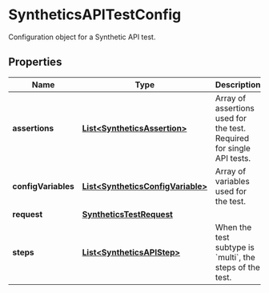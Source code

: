 # SyntheticsAPITestConfig

Configuration object for a Synthetic API test.

## Properties

| Name                | Type                                                                    | Description                                                           | Notes      |
| ------------------- | ----------------------------------------------------------------------- | --------------------------------------------------------------------- | ---------- |
| **assertions**      | [**List&lt;SyntheticsAssertion&gt;**](SyntheticsAssertion.md)           | Array of assertions used for the test. Required for single API tests. | [optional] |
| **configVariables** | [**List&lt;SyntheticsConfigVariable&gt;**](SyntheticsConfigVariable.md) | Array of variables used for the test.                                 | [optional] |
| **request**         | [**SyntheticsTestRequest**](SyntheticsTestRequest.md)                   |                                                                       | [optional] |
| **steps**           | [**List&lt;SyntheticsAPIStep&gt;**](SyntheticsAPIStep.md)               | When the test subtype is &#x60;multi&#x60;, the steps of the test.    | [optional] |
